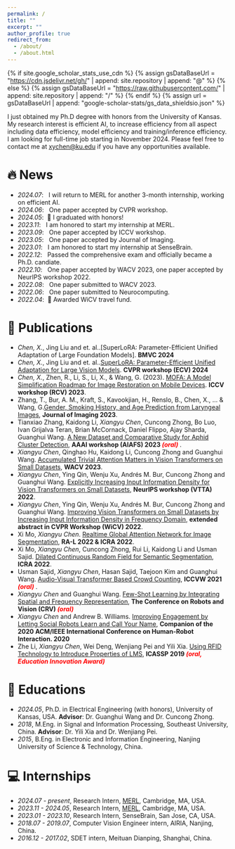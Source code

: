 ```yaml
---
permalink: /
title: ""
excerpt: ""
author_profile: true
redirect_from: 
  - /about/
  - /about.html
---
```


{% if site.google_scholar_stats_use_cdn %}
{% assign gsDataBaseUrl = "https://cdn.jsdelivr.net/gh/" | append: site.repository | append: "@" %}
{% else %}
{% assign gsDataBaseUrl = "https://raw.githubusercontent.com/" | append: site.repository | append: "/" %}
{% endif %}
{% assign url = gsDataBaseUrl | append: "google-scholar-stats/gs_data_shieldsio.json" %}

<span class='anchor' id='about-me'></span>

I just obtained my Ph.D degree with honors from the University of Kansas. My research interest is efficient AI, to increase efficiency from all aspect including data efficiency, model efficiency and training/inference efficiency. I am looking for full-time job starting in November 2024. Please feel free to contact me at xychen@ku.edu if you have any opportunities available.


# 🔥 News
- *2024.07*: &nbsp; I will return to MERL for another 3-month internship, working on efficient AI.
- *2024.06*: &nbsp; One paper accepted by CVPR workshop.
- *2024.05*: &nbsp;🎉 I graduated with honors!
- *2023.11*: &nbsp; I am honored to start my internship at MERL.
- *2023.09*: &nbsp; One paper accepted by ICCV workshop.
- *2023.05*: &nbsp; One paper accepted by Journal of Imaging.
- *2023.01*: &nbsp; I am honored to start my internship at SenseBrain.
- *2022.12*: &nbsp; Passed the comprehensive exam and officially became a Ph.D. candiate.
- *2022.10*: &nbsp; One paper accepted by WACV 2023, one paper accepted by NeurIPS workshop 2022.
- *2022.08*: &nbsp; One paper submitted to WACV 2023.
- *2022.06*: &nbsp; One paper submitted to Neurocomputing.
- *2022.04*: &nbsp;🎉 Awarded WiCV travel fund. 

# 📝 Publications 
- *Chen, X.*, Jing Liu and et. al..[SuperLoRA: Parameter-Efficient Unified Adaptation of Large Foundation Models]. **BMVC 2024**
- *Chen, X.*, Jing Liu and et. al..[SuperLoRA: Parameter-Efficient Unified Adaptation for Large Vision Models](https://www.merl.com/publications/docs/TR2024-062.pdf). **CVPR workshop (ECV) 2024**
- *Chen, X.*, Zhen, R., Li, S., Li, X., & Wang, G. (2023). [MOFA: A Model Simplification Roadmap for Image Restoration on Mobile Devices](https://openaccess.thecvf.com/content/ICCV2023W/RCV/html/Chen_MOFA_A_Model_Simplification_Roadmap_for_Image_Restoration_on_Mobile_ICCVW_2023_paper.html). **ICCV workshop (RCV) 2023**.
- Zhang, T., Bur, A. M., Kraft, S., Kavookjian, H., Renslo, B., Chen, X., ... & Wang, G.[Gender, Smoking History, and Age Prediction from Laryngeal Images](https://www.mdpi.com/2313-433X/9/6/109), **Journal of Imaging 2023**.
- Tianxiao Zhang, Kaidong Li, *Xiangyu Chen*, Cuncong Zhong, Bo Luo, Ivan Grijalva Teran, Brian McCornack, Daniel Flippo, Ajay Sharda, Guanghui Wang. [A New Dataset and Comparative Study for Aphid Cluster Detection](https://openreview.net/forum?id=BuQ50s9ces&noteId=DWFovQ4Txg), **AAAI workshop (AIAFS) 2023 <span style="color:red"> *(oral)* </span>**.
- *Xiangyu Chen*, Qinghao Hu, Kaidong Li, Cuncong Zhong and Guanghui Wang. [Accumulated Trivial Attention Matters in Vision Transformers on Small Datasets](https://arxiv.org/abs/2210.12333), **WACV 2023**.
- *Xiangyu Chen*, Ying Qin, Wenju Xu, Andrés M. Bur, Cuncong Zhong and Guanghui Wang. [Explicitly Increasing Input Information Density for Vision Transformers on Small Datasets](https://arxiv.org/abs/2210.14319), **NeurIPS workshop (VTTA) 2022**.
- *Xiangyu Chen*, Ying Qin, Wenju Xu, Andrés M. Bur, Cuncong Zhong and Guanghui Wang. [Improving Vision Transformers on Small Datasets by Increasing Input Information Density in Frequency Domain](https://www.cs.ryerson.ca/~wangcs/papers/cvprw22.pdf), **extended abstract in CVPR Workshop (WiCV) 2022**.
- Xi Mo, *Xiangyu Chen*. [Realtime Global Attention Network for Image Segmentation](https://arxiv.org/pdf/2112.12939), **RA-L 2022 & ICRA 2022**.
- Xi Mo, *Xiangyu Chen*, Cuncong Zhong, Rui Li, Kaidong Li and Usman Sajid. [Dilated Continuous Random Field for Semantic Segmentation](https://arxiv.org/pdf/2202.00162), **ICRA 2022**.
- Usman Sajid, *Xiangyu Chen*, Hasan Sajid, Taejoon Kim and Guanghui Wang. [Audio-Visual Transformer Based Crowd Counting](https://openaccess.thecvf.com/content/ICCV2021W/DeepMTL/papers/Sajid_Audio-Visual_Transformer_Based_Crowd_Counting_ICCVW_2021_paper.pdf), **ICCVW 2021 <span style="color:red"> *(oral)* </span>**.
- *Xiangyu Chen* and Guanghui Wang. [Few-Shot Learning by Integrating Spatial and Frequency Representation](https://arxiv.org/pdf/2105.05348), **The Conference on Robots and Vision (CRV) <span style="color:red"> *(oral)* </span>**
- *Xiangyu Chen* and Andrew B. Williams. [Improving Engagement by Letting Social Robots Learn and Call Your Name](https://dl.acm.org/doi/abs/10.1145/3371382.3378355), **Companion of the 2020 ACM/IEEE International Conference on Human-Robot Interaction. 2020**
- Zhe Li, *Xiangyu Chen*, Wei Deng, Wenjiang Pei and Yili Xia. [Using RFID Technology to Introduce Properties of LMS](https://ieeexplore.ieee.org/abstract/document/8683764), **ICASSP 2019 <span style="color:red"> *(oral, Education Innovation Award)* </span>**

# 📖 Educations
- *2024.05*, Ph.D. in Electrical Engineering (with honors), University of Kansas, USA. **Advisor**: Dr. Guanghui Wang and Dr. Cuncong Zhong.
- *2018*, M.Eng. in Signal and Information Processing, Southeast University, China. **Advisor**: Dr. Yili Xia and Dr. Wenjiang Pei.
- *2015*, B.Eng. in Electronic and Information Engineering, Nanjing University of Science & Technology, China. 


# 💻 Internships
- *2024.07 - present*, Research Intern, [MERL](https://www.merl.com), Cambridge, MA, USA.
- *2023.11 - 2024.05*, Research Intern, [MERL](https://www.merl.com), Cambridge, MA, USA.
- *2023.01 - 2023.10*, Research Intern, SenseBrain, San Jose, CA, USA.
- *2018.07 - 2019.07*, Computer Vision Engineer intern, AIRIA, Nanjing, China.
- *2016.12 - 2017.02*, SDET intern, Meituan Dianping, Shanghai, China.

